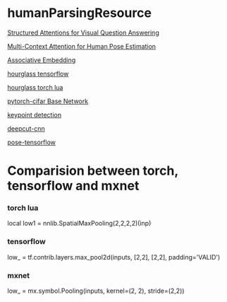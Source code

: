 # humanParsingResource

[Structured Attentions for Visual Question Answering](https://github.com/zhuchen03/vqa-sva)

[Multi-Context Attention for Human Pose Estimation](https://github.com/bearpaw/pose-attention)

[Associative Embedding](https://github.com/jiadeng/pose-ae-demo)

[hourglass tensorflow](https://github.com/wbenbihi/hourglasstensorlfow)

[hourglass torch lua](https://github.com/anewell/pose-hg-train)

[pytorch-cifar Base Network](https://github.com/kuangliu/pytorch-cifar)

[keypoint detection](https://github.com/ox-vgg/keypoint_detection)

[deepcut-cnn](https://github.com/eldar/deepcut-cnn)

[pose-tensorflow](https://github.com/eldar/pose-tensorflow)

# Comparision between torch, tensorflow and mxnet

### torch lua

local low1 = nnlib.SpatialMaxPooling(2,2,2,2)(inp)

### tensorflow

low_ = tf.contrib.layers.max_pool2d(inputs, [2,2], [2,2], padding='VALID')

### mxnet 

low_ = mx.symbol.Pooling(inputs, kernel=(2, 2), stride=(2,2))
